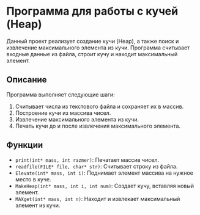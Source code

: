 # Программа для работы с кучей (Heap)

Данный проект реализует создание кучи (Heap), а также поиск и извлечение максимального элемента из кучи. Программа считывает входные данные из файла, строит кучу и находит максимальный элемент.

## Описание

Программа выполняет следующие шаги:
1. Считывает числа из текстового файла и сохраняет их в массив.
2. Построение кучи из массива чисел.
3. Извлечение максимального элемента из кучи.
4. Печать кучи до и после извлечения максимального элемента.

## Функции

- `print(int* mass, int razmer)`: Печатает массив чисел.
- `readfile(FILE* file, char* str)`: Считывает строку из файла.
- `Elevate(int* mass, int i)`: Поднимает элемент массива на нужное место в куче.
- `MakeHeap(int* mass, int i, int num)`: Создает кучу, вставляя новый элемент.
- `MAXget(int* mass, int n)`: Находит и извлекает максимальный элемент из кучи.

